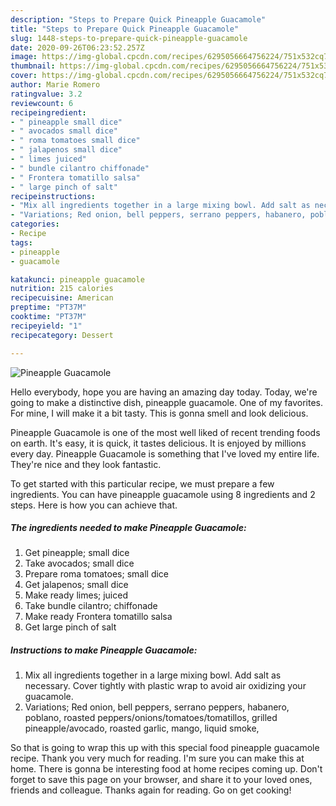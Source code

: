 ```yaml
---
description: "Steps to Prepare Quick Pineapple Guacamole"
title: "Steps to Prepare Quick Pineapple Guacamole"
slug: 1448-steps-to-prepare-quick-pineapple-guacamole
date: 2020-09-26T06:23:52.257Z
image: https://img-global.cpcdn.com/recipes/6295056664756224/751x532cq70/pineapple-guacamole-recipe-main-photo.jpg
thumbnail: https://img-global.cpcdn.com/recipes/6295056664756224/751x532cq70/pineapple-guacamole-recipe-main-photo.jpg
cover: https://img-global.cpcdn.com/recipes/6295056664756224/751x532cq70/pineapple-guacamole-recipe-main-photo.jpg
author: Marie Romero
ratingvalue: 3.2
reviewcount: 6
recipeingredient:
- " pineapple small dice"
- " avocados small dice"
- " roma tomatoes small dice"
- " jalapenos small dice"
- " limes juiced"
- " bundle cilantro chiffonade"
- " Frontera tomatillo salsa"
- " large pinch of salt"
recipeinstructions:
- "Mix all ingredients together in a large mixing bowl. Add salt as necessary. Cover tightly with plastic wrap to avoid air oxidizing your guacamole."
- "Variations; Red onion, bell peppers, serrano peppers, habanero, poblano, roasted peppers/onions/tomatoes/tomatillos, grilled pineapple/avocado, roasted garlic, mango, liquid smoke,"
categories:
- Recipe
tags:
- pineapple
- guacamole

katakunci: pineapple guacamole 
nutrition: 215 calories
recipecuisine: American
preptime: "PT37M"
cooktime: "PT37M"
recipeyield: "1"
recipecategory: Dessert

---
```



![Pineapple Guacamole](https://img-global.cpcdn.com/recipes/6295056664756224/751x532cq70/pineapple-guacamole-recipe-main-photo.jpg)

Hello everybody, hope you are having an amazing day today. Today, we're going to make a distinctive dish, pineapple guacamole. One of my favorites. For mine, I will make it a bit tasty. This is gonna smell and look delicious.

Pineapple Guacamole is one of the most well liked of recent trending foods on earth. It's easy, it is quick, it tastes delicious. It is enjoyed by millions every day. Pineapple Guacamole is something that I've loved my entire life. They're nice and they look fantastic.




To get started with this particular recipe, we must prepare a few ingredients. You can have pineapple guacamole using 8 ingredients and 2 steps. Here is how you can achieve that.

<!--inarticleads1-->

##### The ingredients needed to make Pineapple Guacamole:

1. Get  pineapple; small dice
1. Take  avocados; small dice
1. Prepare  roma tomatoes; small dice
1. Get  jalapenos; small dice
1. Make ready  limes; juiced
1. Take  bundle cilantro; chiffonade
1. Make ready  Frontera tomatillo salsa
1. Get  large pinch of salt




<!--inarticleads2-->

##### Instructions to make Pineapple Guacamole:

1. Mix all ingredients together in a large mixing bowl. Add salt as necessary. Cover tightly with plastic wrap to avoid air oxidizing your guacamole.
1. Variations; Red onion, bell peppers, serrano peppers, habanero, poblano, roasted peppers/onions/tomatoes/tomatillos, grilled pineapple/avocado, roasted garlic, mango, liquid smoke,




So that is going to wrap this up with this special food pineapple guacamole recipe. Thank you very much for reading. I'm sure you can make this at home. There is gonna be interesting food at home recipes coming up. Don't forget to save this page on your browser, and share it to your loved ones, friends and colleague. Thanks again for reading. Go on get cooking!
